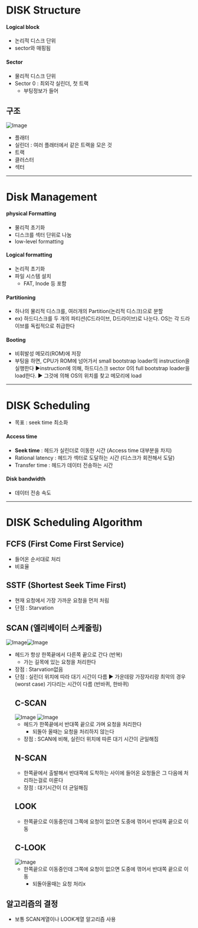 # DISK Structure
#### Logical block
- 논리적 디스크 단위
- sector와 매핑됨
#### Sector 
- 물리적 디스크 단위
- Sector 0 : 최외각 실린더, 첫 트랙
  - 부팅정보가 들어
## 구조
![Image](https://github.com/user-attachments/assets/d01bd86f-3a1e-4436-81b5-26c01beb946e)
- 플래터
- 실린더 : 여러 플래터에서 같은 트랙을 모은 것
- 트랙
- 클러스터
- 섹터
---
# Disk Management
#### physical Formatting
- 물리적 초기화
- 디스크를 섹터 단위로 나눔
- low-level formatting
#### Logical formatting
- 논리적 초기화
- 파일 시스템 설치
  - FAT, Inode 등 포함
#### Partitioning
- 하나의 물리적 디스크를, 여러개의 Partition(논리적 디스크)으로 분할
- ex) 하드디스크를 두 개의 파티션(C드라이브, D드라이브)로 나눈다. OS는 각 드라이브를 독립적으로 취급한다
#### Booting
- 비휘발성 메모리(ROM)에 저장
- 부팅을 하면, CPU가 ROM에 넘어가서 small bootstrap loader의 instruction을 실행한다 ▶instruction에 의해, 하드디스크 sector 0의 full bootstrap loader을 load한다. ▶ 그것에 의해 OS의 위치를 찾고 메모리에 load
---
# DISK Scheduling
- 목표 : seek time 최소화
#### Access time
- **Seek time** : 헤드가 실린더로 이동한 시간 (Access time 대부분을 차지)
- Rational latency : 헤드가 섹터로 도달하는 시간 (디스크가 회전해서 도달)
- Transfer time : 헤드가 데이터 전송하는 시간
#### Disk bandwidth
- 데이터 전송 속도
---
# DISK Scheduling Algorithm
## FCFS (First Come First Service)
- 들어온 순서대로 처리
- 비효율
## SSTF (Shortest Seek Time First)
- 현재 요청에서 가장 가까운 요청을 먼저 처림
- 단점 : Starvation
## SCAN (엘리베이터 스케줄링)
![Image](https://github.com/user-attachments/assets/7a5ac64b-8320-4791-957e-495d8f37d872)![Image](https://github.com/user-attachments/assets/ed9af8f8-cc6e-47b5-8a68-ceb2cb7a6184)
- 헤드가 항상 한쪽끝에서 다른쪽 끝으로 간다 (반복)
  - 가는 길목에 있는 요청을 처리한다
- 장점 : Starvation없음
- 단점 : 실린더 위치에 따라 대기 시간이 다름 ▶ 가운데랑 가장자리랑 최악의 경우(worst case) 기다리는 시간이 다름 (반바퀴, 한바퀴)
  ## C-SCAN
  ![Image](https://github.com/user-attachments/assets/5fb4564e-3fb0-4fd0-a2ab-ccfffd561ce6)  ![Image](https://github.com/user-attachments/assets/4f73c005-ef31-4f8b-b976-7be395598828)
  - 헤드가 한쪽끝에서 반대쪽 끝으로 가며 요청을 처리한다
    - 되돌아 올때는 요청을 처리하지 않는다
  - 장점 : SCAN에 비해, 실린더 위치에 따른 대기 시간이 균일해짐
  ## N-SCAN
  - 한쪽끝에서 출발해서 반대쪽에 도착하는 사이에 들어온 요청들은 그 다음에 처리하는걸로 미룬다
  - 장점 : 대기시간이 더 균일해짐
  ## LOOK
  - 한쪽끝으로 이동중인데 그쪽에 요청이 없으면 도중에 꺾어서 반대쪽 끝으로 이동
  ## C-LOOK
  ![Image](https://github.com/user-attachments/assets/3dc14dd4-4c73-4559-9a11-f6d1d44f3857)
  - 한쪽끝으로 이동중인데 그쪽에 요청이 없으면 도중에 꺾어서 반대쪽 끝으로 이동
    - 되돌아올때는 요청 처리x
## 알고리즘의 결정
- 보통 SCAN계열이나 LOOK계열 알고리즘 사용
